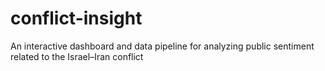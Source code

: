 # conflict-insight
An interactive dashboard and data pipeline for analyzing public sentiment related to the Israel–Iran conflict
